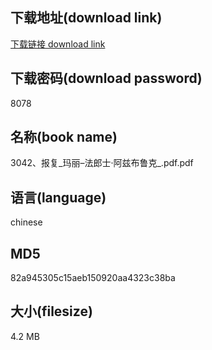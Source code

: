 ## 下载地址(download link)
[下载链接 download link](https://voluble-croquembouche-d321dc.netlify.app/?s=3042%E3%80%81%E6%8A%A5%E5%A4%8D_%E7%8E%9B%E4%B8%BD%E2%80%93%E6%B3%95%E9%83%8E%E5%A3%AB%C2%B7%E9%98%BF%E5%85%B9%E5%B8%83%E9%B2%81%E5%85%8B_.pdf)

## 下载密码(download password)
8078

## 名称(book name)
3042、报复_玛丽–法郎士·阿兹布鲁克_.pdf.pdf

## 语言(language)
chinese

## MD5
82a945305c15aeb150920aa4323c38ba

## 大小(filesize)
4.2 MB
